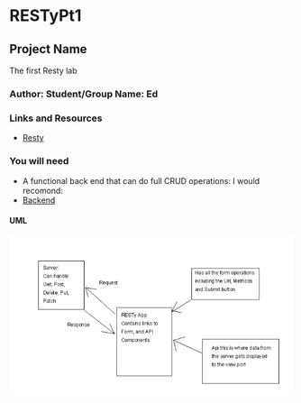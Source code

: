 # RESTyPt1

## Project Name 
The first Resty lab

### Author: Student/Group Name: Ed

### Links and Resources
* [Resty](https://codesandbox.io/s/ancient-dawn-3o2nj)

### You will need

* A functional back end that can do full CRUD operations:
  I would recomond: 
* [Backend](https://github.com/mwilkin-401-advanced-javascript/lab-07-api-server) 

#### UML
![](./assets/Resty.png)
